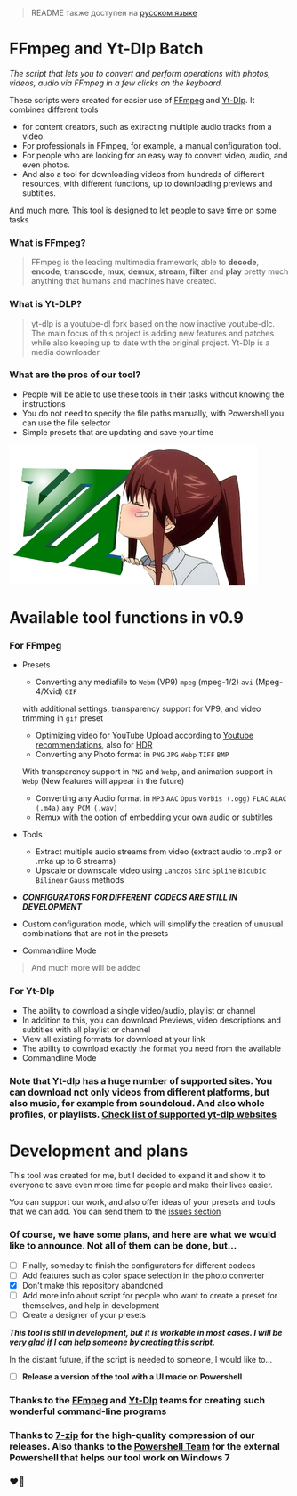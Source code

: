 > README также доступен на [русском языке](README_RU.md)
# FFmpeg and Yt-Dlp Batch
*The script that lets you to convert and perform operations with photos, videos, audio via FFmpeg in a few clicks on the keyboard.*

These scripts were created for easier use of [FFmpeg](https://ffmpeg.org/) and [Yt-Dlp](https://github.com/yt-dlp/yt-dlp). It combines different tools 
- for content creators, such as extracting multiple audio tracks from a video. 
- For professionals in FFmpeg, for example, a manual configuration tool.
- For people who are looking for an easy way to convert video, audio, and even photos.
- And also a tool for downloading videos from hundreds of different resources, with different functions, up to downloading previews and subtitles.

And much more. This tool is designed to let people to save time on some tasks

### What is FFmpeg?
> FFmpeg is the leading multimedia framework, able to **decode**, **encode**, **transcode**, **mux**, **demux**, **stream**, **filter** and **play** pretty much anything that humans and machines have created.

### What is Yt-DLP?
> yt-dlp is a youtube-dl fork based on the now inactive youtube-dlc. The main focus of this project is adding new features and patches while also keeping up to date with the original project. Yt-Dlp is a media downloader.

### What are the pros of our tool?
- People will be able to use these tools in their tasks without knowing the instructions
- You do not need to specify the file paths manually, with Powershell you can use the file selector
- Simple presets that are updating and save your time

![I Love FFmpeg](assets/iloveffmpeg.png)
# Available tool functions in v0.9
### For FFmpeg
- Presets
   - Converting any mediafile to `Webm` (VP9) `mpeg` (mpeg-1/2) `avi` (Mpeg-4/Xvid) `GIF` 
   
   with additional settings, transparency support for VP9, and video trimming in `gif` preset
   - Optimizing video for YouTube Upload according to [Youtube recommendations](https://support.google.com/youtube/answer/1722171), also for [HDR](https://support.google.com/youtube/answer/7126552)
   - Converting any Photo format in `PNG` `JPG` `Webp` `TIFF` `BMP`
   
   With transparency support in `PNG` and `Webp`, and animation support in `Webp` (New features will appear in the future)
   - Converting any Audio format in `MP3` `AAC` `Opus` `Vorbis (.ogg)` `FLAC` `ALAC (.m4a)` `any PCM (.wav)`
   - Remux with the option of embedding your own audio or subtitles
- Tools
   - Extract multiple audio streams from video (extract audio to .mp3 or .mka up to 6 streams)
   - Upscale or downscale video using `Lanczos` `Sinc` `Spline` `Bicubic` `Bilinear` `Gauss` methods
   
 - ***CONFIGURATORS FOR DIFFERENT CODECS ARE STILL IN DEVELOPMENT***
 - Custom configuration mode, which will simplify the creation of unusual combinations that are not in the presets
 - Commandline Mode
 > And much more will be added
 
 ### For Yt-Dlp
 - The ability to download a single video/audio, playlist or channel
 - In addition to this, you can download Previews, video descriptions and subtitles with all playlist or channel
 - View all existing formats for download at your link
 - The ability to download exactly the format you need from the available
 - Commandline Mode
 
 ### Note that Yt-dlp has a huge number of supported sites. You can download not only videos from different platforms, but also music, for example from soundcloud. And also whole profiles, or playlists. [Check list of supported yt-dlp websites](Interface/ShulkerInterfaces/yt-dlp_supportedsites.txt)
 
 # Development and plans
 This tool was created for me, but I decided to expand it and show it to everyone to save even more time for people and make their lives easier.
 
 You can support our work, and also offer ideas of your presets and tools that we can add. You can send them to the [issues section](https://github.com/SHULKERPLAY/FFpepeg/issues)
 ### Of course, we have some plans, and here are what we would like to announce. Not all of them can be done, but...
 - [ ] Finally, someday to finish the configurators for different codecs
 - [ ] Add features such as color space selection in the photo converter
 - [x] Don't make this repository abandoned
 - [ ] Add more info about script for people who want to create a preset for themselves, and help in development
 - [ ] Create a designer of your presets
 
***This tool is still in development, but it is workable in most cases. I will be very glad if I can help someone by creating this script.***

In the distant future, if the script is needed to someone, I would like to...
 - [ ] **Release a version of the tool with a UI made on Powershell**
 
 ### Thanks to the [FFmpeg](https://ffmpeg.org/) and [Yt-Dlp](https://github.com/yt-dlp/yt-dlp) teams for creating such wonderful command-line programs
 ### Thanks to [7-zip](https://www.7-zip.org/) for the high-quality compression of our releases. Also thanks to the [Powershell Team](https://github.com/PowerShell) for the external Powershell that helps our tool work on Windows 7
 ### :heart_on_fire:
